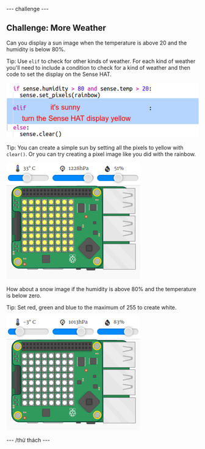 \--- challenge \---

## Challenge: More Weather

Can you display a sun image when the temperature is above 20 and the humidity is below 80%.

Tip: Use `elif` to check for other kinds of weather. For each kind of weather you'll need to include a condition to check for a kind of weather and then code to set the display on the Sense HAT.

![ảnh chụp màn hình](images/rainbow-elif.png)

Tip: You can create a simple sun by setting all the pixels to yellow with `clear()`. Or you can try creating a pixel image like you did with the rainbow.

![ảnh chụp màn hình](images/rainbow-sun.png)

How about a snow image if the humidity is above 80% and the temperature is below zero.

Tip: Set red, green and blue to the maximum of 255 to create white.

![ảnh chụp màn hình](images/rainbow-snow.png)

\--- /thử thách \---